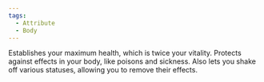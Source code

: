 ```yaml
---  
tags:  
  - Attribute  
  - Body  
---  
```

Establishes your maximum health, which is twice your vitality. Protects against effects in your body, like poisons and sickness. Also lets you shake off various statuses, allowing you to remove their effects.